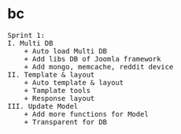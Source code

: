 bc
==
<pre>
Sprint 1:
I. Multi DB
	+ Auto load Multi DB
	+ Add libs DB of Joomla framework
	+ Add mongo, memcache, reddit device
II. Template & layout
	+ Auto template & layout
	+ Tamplate tools
	+ Response layout
III. Update Model
	+ Add more functions for Model
	+ Transparent for DB
</pre>
